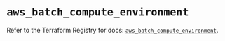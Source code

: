 # `aws_batch_compute_environment`

Refer to the Terraform Registry for docs: [`aws_batch_compute_environment`](https://registry.terraform.io/providers/hashicorp/aws/5.36.0/docs/resources/batch_compute_environment).
